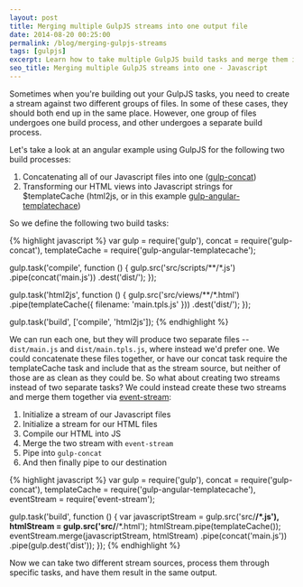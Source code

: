 ```yaml
---
layout: post
title: Merging multiple GulpJS streams into one output file
date: 2014-08-20 00:25:00
permalink: /blog/merging-gulpjs-streams
tags: [gulpjs]
excerpt: Learn how to take multiple GulpJS build tasks and merge them into one output stream by combining streams with NodeJS' EventStream
seo_title: Merging multiple GulpJS streams into one - Javascript
---
```


Sometimes when you're building out your GulpJS tasks, you need to create a stream against two different groups of files. In some of these cases, they should both end up in the same place. However, one group of files undergoes one build process, and other undergoes a separate build process.

Let's take a look at an angular example using GulpJS for the following two build processes:

1. Concatenating all of our Javascript files into one (<a href="https://www.npmjs.org/package/gulp-concat" title="gulp-concat on npm" target="_blank">gulp-concat</a>)
2. Transforming our HTML views into Javascript strings for $templateCache (html2js, or in this example <a title="gulp-angular-templatecache" href="https://www.npmjs.org/package/gulp-angular-templatecache" target="_blank">gulp-angular-templatechace</a>)

So we define the following two build tasks:

{% highlight javascript %}
var gulp = require('gulp'),
    concat = require('gulp-concat'),
    templateCache = require('gulp-angular-templatecache');

gulp.task('compile', function () {
  gulp.src('src/scripts/**/*.js')
  .pipe(concat('main.js'))
  .dest('dist/');
});

gulp.task('html2js', function () {
  gulp.src('src/views/**/*.html')
  .pipe(templateCache({
      filename: 'main.tpls.js'
  }))
  .dest('dist/');
});

gulp.task('build', ['compile', 'html2js']);
{% endhighlight %}

We can run each one, but they will produce two separate files -- `dist/main.js` and `dist/main.tpls.js`, where instead we'd prefer one. We could concatenate these files together, or have our concat task require the templateCache task and include that as the stream source, but neither of those are as clean as they could be. So what about creating two streams instead of two separate tasks? We could instead create these two streams and merge them together via <a title="event-stream" href="https://www.npmjs.org/package/event-stream" target="_blank">event-stream</a>: 

1. Initialize a stream of our Javascript files
2. Initialize a stream for our HTML files
3. Compile our HTML into JS
4. Merge the two stream with `event-stream`
5. Pipe into `gulp-concat`
6. And then finally pipe to our destination

{% highlight javascript %}
var gulp = require('gulp'),
    concat = require('gulp-concat'),
    templateCache = require('gulp-angular-templatecache'),
    eventStream = require('event-stream');

gulp.task('build', function () {
  var javascriptStream = gulp.src('src/**/*.js'),
      htmlStream = gulp.src('src/**/*.html');
  htmlStream.pipe(templateCache());
  eventStream.merge(javascriptStream, htmlStream)
  .pipe(concat('main.js'))
  .pipe(gulp.dest('dist'));
});
{% endhighlight %}

Now we can take two different stream sources, process them through specific tasks, and have them result in the same output.
